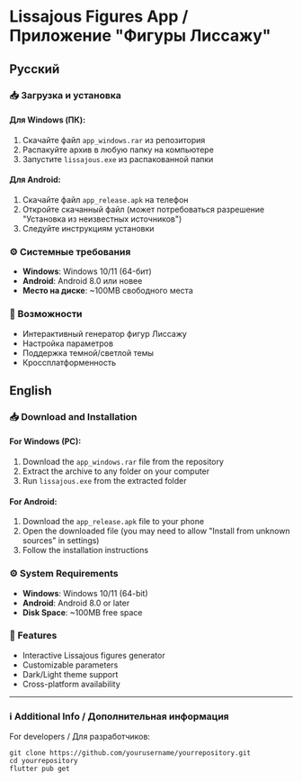 # Lissajous Figures App / Приложение "Фигуры Лиссажу"

## Русский

### 📥 Загрузка и установка

#### Для Windows (ПК):
1. Скачайте файл `app_windows.rar` из репозитория
2. Распакуйте архив в любую папку на компьютере
3. Запустите `lissajous.exe` из распакованной папки

#### Для Android:
1. Скачайте файл `app_release.apk` на телефон
2. Откройте скачанный файл (может потребоваться разрешение "Установка из неизвестных источников")
3. Следуйте инструкциям установки

### ⚙️ Системные требования
- **Windows**: Windows 10/11 (64-бит)
- **Android**: Android 8.0  или новее
- **Место на диске**: ~100MB свободного места

### 🚀 Возможности
- Интерактивный генератор фигур Лиссажу
- Настройка параметров
- Поддержка темной/светлой темы
- Кроссплатформенность


## English

### 📥 Download and Installation

#### For Windows (PC):
1. Download the `app_windows.rar` file from the repository
2. Extract the archive to any folder on your computer
3. Run `lissajous.exe` from the extracted folder

#### For Android:
1. Download the `app_release.apk` file to your phone
2. Open the downloaded file (you may need to allow "Install from unknown sources" in settings)
3. Follow the installation instructions

### ⚙️ System Requirements
- **Windows**: Windows 10/11 (64-bit)
- **Android**: Android 8.0 or later
- **Disk Space**: ~100MB free space

### 🚀 Features
- Interactive Lissajous figures generator
- Customizable parameters
- Dark/Light theme support
- Cross-platform availability
---

### ℹ️ Additional Info / Дополнительная информация

For developers / Для разработчиков:
```
git clone https://github.com/yourusername/yourrepository.git
cd yourrepository
flutter pub get

